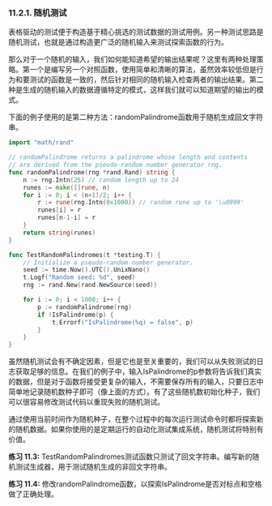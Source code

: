 ### 11.2.1. 随机测试

表格驱动的测试便于构造基于精心挑选的测试数据的测试用例。另一种测试思路是随机测试，也就是通过构造更广泛的随机输入来测试探索函数的行为。

那么对于一个随机的输入，我们如何能知道希望的输出结果呢？这里有两种处理策略。第一个是编写另一个对照函数，使用简单和清晰的算法，虽然效率较低但是行为和要测试的函数是一致的，然后针对相同的随机输入检查两者的输出结果。第二种是生成的随机输入的数据遵循特定的模式，这样我们就可以知道期望的输出的模式。

下面的例子使用的是第二种方法：randomPalindrome函数用于随机生成回文字符串。

```Go
import "math/rand"

// randomPalindrome returns a palindrome whose length and contents
// are derived from the pseudo-random number generator rng.
func randomPalindrome(rng *rand.Rand) string {
	n := rng.Intn(25) // random length up to 24
	runes := make([]rune, n)
	for i := 0; i < (n+1)/2; i++ {
		r := rune(rng.Intn(0x1000)) // random rune up to '\u0999'
		runes[i] = r
		runes[n-1-i] = r
	}
	return string(runes)
}

func TestRandomPalindromes(t *testing.T) {
	// Initialize a pseudo-random number generator.
	seed := time.Now().UTC().UnixNano()
	t.Logf("Random seed: %d", seed)
	rng := rand.New(rand.NewSource(seed))

	for i := 0; i < 1000; i++ {
		p := randomPalindrome(rng)
		if !IsPalindrome(p) {
			t.Errorf("IsPalindrome(%q) = false", p)
		}
	}
}
```

虽然随机测试会有不确定因素，但是它也是至关重要的，我们可以从失败测试的日志获取足够的信息。在我们的例子中，输入IsPalindrome的p参数将告诉我们真实的数据，但是对于函数将接受更复杂的输入，不需要保存所有的输入，只要日志中简单地记录随机数种子即可（像上面的方式）。有了这些随机数初始化种子，我们可以很容易修改测试代码以重现失败的随机测试。

通过使用当前时间作为随机种子，在整个过程中的每次运行测试命令时都将探索新的随机数据。如果你使用的是定期运行的自动化测试集成系统，随机测试将特别有价值。

**练习 11.3:** TestRandomPalindromes测试函数只测试了回文字符串。编写新的随机测试生成器，用于测试随机生成的非回文字符串。

**练习 11.4:** 修改randomPalindrome函数，以探索IsPalindrome是否对标点和空格做了正确处理。



